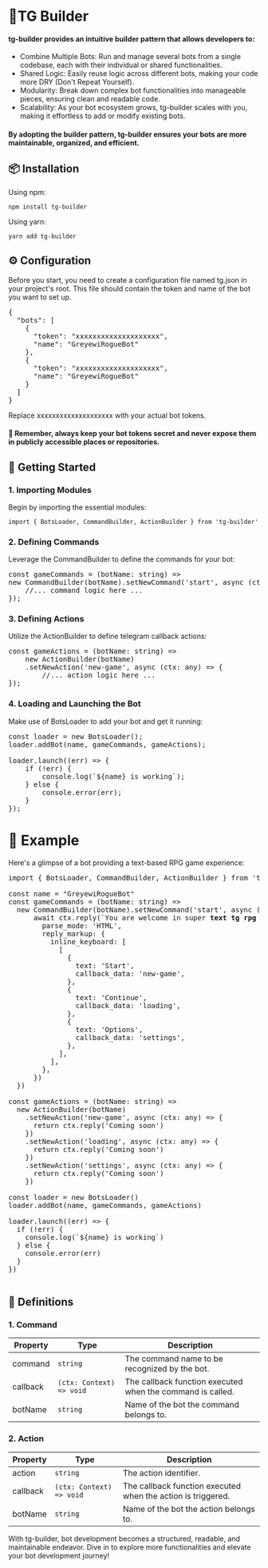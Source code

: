 # 🤖TG Builder

#### tg-builder provides an intuitive builder pattern that allows developers to:
- Combine Multiple Bots: Run and manage several bots from a single codebase, each with their individual or shared functionalities.
- Shared Logic: Easily reuse logic across different bots, making your code more DRY (Don't Repeat Yourself).
- Modularity: Break down complex bot functionalities into manageable pieces, ensuring clean and readable code.
- Scalability: As your bot ecosystem grows, tg-builder scales with you, making it effortless to add or modify existing bots.
#### By adopting the builder pattern, tg-builder ensures your bots are more maintainable, organized, and efficient.

## 📦 Installation
Using npm:

`npm install tg-builder`

Using yarn:

`yarn add tg-builder`

## ⚙️ Configuration

Before you start, you need to create a configuration file named tg.json in your project's root. This file should contain the token and name of the bot you want to set up.

<pre>
{
  "bots": [
    {
      "token": "xxxxxxxxxxxxxxxxxxxx",
      "name": "GreyewiRogueBot"
    },
    {
      "token": "xxxxxxxxxxxxxxxxxxxx",
      "name": "GreyewiRogueBot"
    }
  ]
}
</pre>

Replace xxxxxxxxxxxxxxxxxxxx with your actual bot tokens.

#### 🛑 Remember, always keep your bot tokens secret and never expose them in publicly accessible places or repositories.

## 📖 Getting Started

### 1. Importing Modules
   Begin by importing the essential modules:

`import { BotsLoader, CommandBuilder, ActionBuilder } from 'tg-builder'`

### 2. Defining Commands

Leverage the CommandBuilder to define the commands for your bot:

<pre>
const gameCommands = (botName: string) =>
new CommandBuilder(botName).setNewCommand('start', async (ctx) => {
    //... command logic here ...
});
</pre>
### 3. Defining Actions

Utilize the ActionBuilder to define telegram callback actions:
<pre>
const gameActions = (botName: string) =>
    new ActionBuilder(botName)
    .setNewAction('new-game', async (ctx: any) => {
        //... action logic here ...
});
</pre>
### 4. Loading and Launching the Bot

Make use of BotsLoader to add your bot and get it running:

<pre>
const loader = new BotsLoader();
loader.addBot(name, gameCommands, gameActions);

loader.launch((err) => {
    if (!err) {
        console.log(`${name} is working`);
    } else {
        console.error(err);
    }
});
</pre>

# 🚀 Example

Here's a glimpse of a bot providing a text-based RPG game experience:

<pre>
import { BotsLoader, CommandBuilder, ActionBuilder } from 'tg-builder'

const name = "GreyewiRogueBot"
const gameCommands = (botName: string) =>
  new CommandBuilder(botName).setNewCommand('start', async (ctx) => {
      await ctx.reply(`You are welcome in super <b>text tg rpg game!</b>:`, {
        parse_mode: 'HTML',
        reply_markup: {
          inline_keyboard: [
            [
              {
                text: 'Start',
                callback_data: 'new-game',
              },
              {
                text: 'Continue',
                callback_data: 'loading',
              },
              {
                text: 'Options',
                callback_data: 'settings',
              },
            ],
          ],
        },
      })
  })

const gameActions = (botName: string) =>
  new ActionBuilder(botName)
    .setNewAction('new-game', async (ctx: any) => {
      return ctx.reply('Coming soon')
    })
    .setNewAction('loading', async (ctx: any) => {
      return ctx.reply('Coming soon')
    })
    .setNewAction('settings', async (ctx: any) => {
      return ctx.reply('Coming soon')
    })

const loader = new BotsLoader()
loader.addBot(name, gameCommands, gameActions)

loader.launch((err) => {
  if (!err) {
    console.log(`${name} is working`)
  } else {
    console.error(err)
  }
})

</pre>

## 📄 Definitions

### 1. Command

<table><thead><tr><th>Property</th><th>Type</th><th>Description</th></tr></thead><tbody><tr><td>command</td><td><code>string</code></td><td>The command name to be recognized by the bot.</td></tr><tr><td>callback</td><td><code>(ctx: Context) =&gt; void</code></td><td>The callback function executed when the command is called.</td></tr><tr><td>botName</td><td><code>string</code></td><td>Name of the bot the command belongs to.</td></tr></tbody></table>

### 2. Action

<table><thead><tr><th>Property</th><th>Type</th><th>Description</th></tr></thead><tbody><tr><td>action</td><td><code>string</code></td><td>The action identifier.</td></tr><tr><td>callback</td><td><code>(ctx: Context) =&gt; void</code></td><td>The callback function executed when the action is triggered.</td></tr><tr><td>botName</td><td><code>string</code></td><td>Name of the bot the action belongs to.</td></tr></tbody></table>

With tg-builder, bot development becomes a structured, readable, and maintainable endeavor. Dive in to explore more functionalities and elevate your bot development journey!